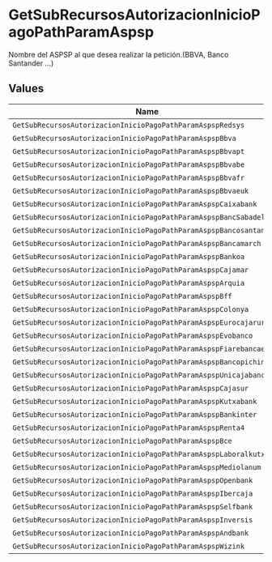 # GetSubRecursosAutorizacionInicioPagoPathParamAspsp

Nombre del ASPSP al que desea realizar la petición.(BBVA, Banco Santander ...)


## Values

| Name                                                                | Value                                                               |
| ------------------------------------------------------------------- | ------------------------------------------------------------------- |
| `GetSubRecursosAutorizacionInicioPagoPathParamAspspRedsys`          | redsys                                                              |
| `GetSubRecursosAutorizacionInicioPagoPathParamAspspBbva`            | BBVA                                                                |
| `GetSubRecursosAutorizacionInicioPagoPathParamAspspBbvapt`          | BBVAPT                                                              |
| `GetSubRecursosAutorizacionInicioPagoPathParamAspspBbvabe`          | BBVABE                                                              |
| `GetSubRecursosAutorizacionInicioPagoPathParamAspspBbvafr`          | BBVAFR                                                              |
| `GetSubRecursosAutorizacionInicioPagoPathParamAspspBbvaeuk`         | BBVAEUK                                                             |
| `GetSubRecursosAutorizacionInicioPagoPathParamAspspCaixabank`       | caixabank                                                           |
| `GetSubRecursosAutorizacionInicioPagoPathParamAspspBancSabadell`    | BancSabadell                                                        |
| `GetSubRecursosAutorizacionInicioPagoPathParamAspspBancosantander`  | bancosantander                                                      |
| `GetSubRecursosAutorizacionInicioPagoPathParamAspspBancamarch`      | bancamarch                                                          |
| `GetSubRecursosAutorizacionInicioPagoPathParamAspspBankoa`          | bankoa                                                              |
| `GetSubRecursosAutorizacionInicioPagoPathParamAspspCajamar`         | cajamar                                                             |
| `GetSubRecursosAutorizacionInicioPagoPathParamAspspArquia`          | arquia                                                              |
| `GetSubRecursosAutorizacionInicioPagoPathParamAspspBff`             | BFF                                                                 |
| `GetSubRecursosAutorizacionInicioPagoPathParamAspspColonya`         | colonya                                                             |
| `GetSubRecursosAutorizacionInicioPagoPathParamAspspEurocajarural`   | eurocajarural                                                       |
| `GetSubRecursosAutorizacionInicioPagoPathParamAspspEvobanco`        | evobanco                                                            |
| `GetSubRecursosAutorizacionInicioPagoPathParamAspspFiarebancaetica` | fiarebancaetica                                                     |
| `GetSubRecursosAutorizacionInicioPagoPathParamAspspBancopichincha`  | bancopichincha                                                      |
| `GetSubRecursosAutorizacionInicioPagoPathParamAspspUnicajabanco`    | unicajabanco                                                        |
| `GetSubRecursosAutorizacionInicioPagoPathParamAspspCajasur`         | cajasur                                                             |
| `GetSubRecursosAutorizacionInicioPagoPathParamAspspKutxabank`       | kutxabank                                                           |
| `GetSubRecursosAutorizacionInicioPagoPathParamAspspBankinter`       | bankinter                                                           |
| `GetSubRecursosAutorizacionInicioPagoPathParamAspspRenta4`          | renta4                                                              |
| `GetSubRecursosAutorizacionInicioPagoPathParamAspspBce`             | BCE                                                                 |
| `GetSubRecursosAutorizacionInicioPagoPathParamAspspLaboralkutxa`    | laboralkutxa                                                        |
| `GetSubRecursosAutorizacionInicioPagoPathParamAspspMediolanum`      | mediolanum                                                          |
| `GetSubRecursosAutorizacionInicioPagoPathParamAspspOpenbank`        | openbank                                                            |
| `GetSubRecursosAutorizacionInicioPagoPathParamAspspIbercaja`        | ibercaja                                                            |
| `GetSubRecursosAutorizacionInicioPagoPathParamAspspSelfbank`        | selfbank                                                            |
| `GetSubRecursosAutorizacionInicioPagoPathParamAspspInversis`        | inversis                                                            |
| `GetSubRecursosAutorizacionInicioPagoPathParamAspspAndbank`         | andbank                                                             |
| `GetSubRecursosAutorizacionInicioPagoPathParamAspspWizink`          | wizink                                                              |